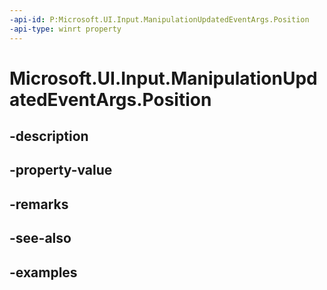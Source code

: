```yaml
---
-api-id: P:Microsoft.UI.Input.ManipulationUpdatedEventArgs.Position
-api-type: winrt property
---
```


# Microsoft.UI.Input.ManipulationUpdatedEventArgs.Position

<!--
public Windows.Foundation.Point Position { get; }
-->

## -description
## -property-value

## -remarks

## -see-also

## -examples
